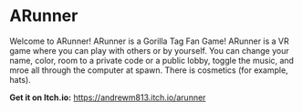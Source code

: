# ARunner

Welcome to ARunner! ARunner is a Gorilla Tag Fan Game! ARunner is a VR game where you can play with others or by yourself. You can change your name, color, room to a private code or a public lobby, toggle the music, and mroe all through the computer at spawn. There is cosmetics (for example, hats).

**Get it on Itch.io:** https://andrewm813.itch.io/arunner
